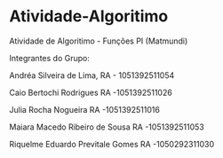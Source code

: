 # Atividade-Algoritimo
Atividade de Algoritimo - Funções PI (Matmundi)

Integrantes do Grupo:

Andréa Silveira de Lima, RA - 1051392511054

Caio Bertochi Rodrigues RA -1051392511026

Julia Rocha Nogueira RA -1051392511016

Maiara Macedo Ribeiro de Sousa RA -1051392511053

Riquelme Eduardo Previtale Gomes RA -1050292311030


